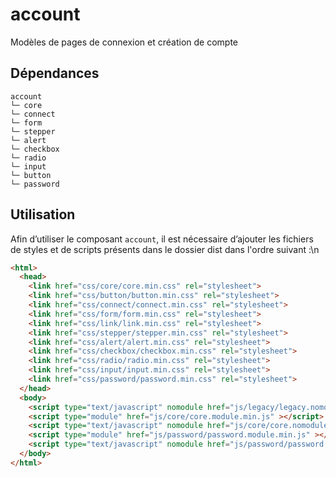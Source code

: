 # account

Modèles de pages de connexion et création de compte

## Dépendances
```shell
account
└─ core
└─ connect
└─ form
└─ stepper
└─ alert
└─ checkbox
└─ radio
└─ input
└─ button
└─ password
```

## Utilisation
Afin d’utiliser le composant `account`, il est nécessaire d’ajouter les fichiers de styles et de scripts présents dans le dossier dist dans l'ordre suivant :\n
```html
<html>
  <head>
    <link href="css/core/core.min.css" rel="stylesheet">
    <link href="css/button/button.min.css" rel="stylesheet">
    <link href="css/connect/connect.min.css" rel="stylesheet">
    <link href="css/form/form.min.css" rel="stylesheet">
    <link href="css/link/link.min.css" rel="stylesheet">
    <link href="css/stepper/stepper.min.css" rel="stylesheet">
    <link href="css/alert/alert.min.css" rel="stylesheet">
    <link href="css/checkbox/checkbox.min.css" rel="stylesheet">
    <link href="css/radio/radio.min.css" rel="stylesheet">
    <link href="css/input/input.min.css" rel="stylesheet">
    <link href="css/password/password.min.css" rel="stylesheet">
  </head>
  <body>
    <script type="text/javascript" nomodule href="js/legacy/legacy.nomodule.min.js" ></script>
    <script type="module" href="js/core/core.module.min.js" ></script>
    <script type="text/javascript" nomodule href="js/core/core.nomodule.min.js" ></script>
    <script type="module" href="js/password/password.module.min.js" ></script>
    <script type="text/javascript" nomodule href="js/password/password.nomodule.min.js" ></script>
  </body>
</html>
```